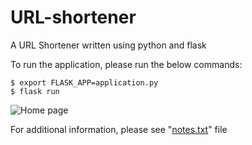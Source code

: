 # URL-shortener
A URL Shortener written using python and flask

To run the application, please run the below commands:

```
$ export FLASK_APP=application.py
$ flask run
```

![Home page](https://imgur.com/gZh0jS3.png)

For additional information, please see "[notes.txt](https://github.com/pranavg189/url-shortener/blob/master/notes.txt)" file
